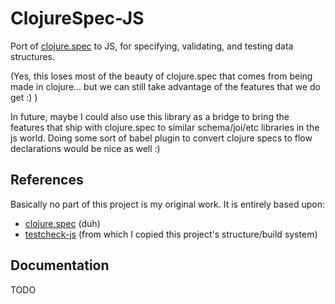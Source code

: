 # ClojureSpec-JS

Port of [clojure.spec](http://clojure.org/about/spec) to JS, for
specifying, validating, and testing data structures.

(Yes, this loses most of the beauty of clojure.spec that comes from
being made in clojure... but we can still take advantage of the
features that we do get :) )

In future, maybe I could also use this library as a bridge to bring
the features that ship with clojure.spec to similar schema/joi/etc
libraries in the js world. Doing some sort of babel plugin to convert
clojure specs to flow declarations would be nice as well :)

## References

Basically no part of this project is my original work. It is entirely
based upon:

- [clojure.spec](http://clojure.org/about/spec) (duh)
- [testcheck-js](https://github.com/leebyron/testcheck-js) (from which
  I copied this project's structure/build system)

## Documentation

TODO
